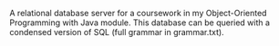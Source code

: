 A relational database server for a coursework in my Object-Oriented Programming with Java module. This database can be queried with a condensed version of SQL (full grammar in grammar.txt).
